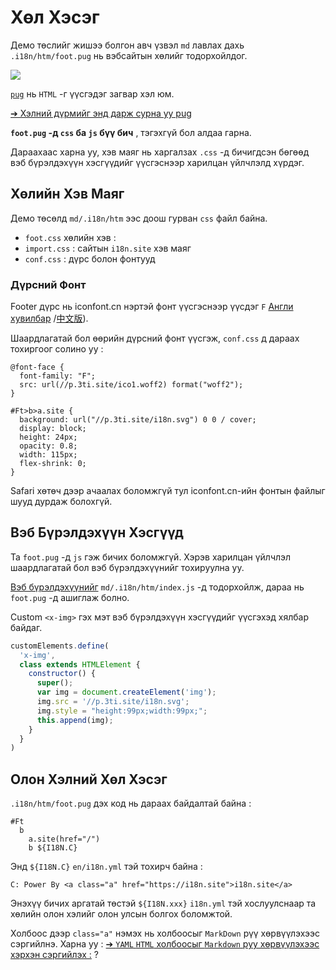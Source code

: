 # Хөл Хэсэг

Демо төслийг жишээ болгон авч үзвэл `md` лавлах дахь `.i18n/htm/foot.pug` нь вэбсайтын хөлийг тодорхойлдог.

![](https://p.3ti.site/1721286077.avif)

[`pug`](https://pugjs.org) нь `HTML` -г үүсгэдэг загвар хэл юм.

[➔ Хэлний дүрмийг энд дарж сурна уу pug](https://pugjs.org)

**`foot.pug` -д `css` ба `js` бүү бич** , тэгэхгүй бол алдаа гарна.

Дараахаас харна уу, хэв маяг нь харгалзах `.css` -д бичигдсэн бөгөөд вэб бүрэлдэхүүн хэсгүүдийг үүсгэснээр харилцан үйлчлэлд хүрдэг.

## Хөлийн Хэв Маяг

Демо төсөлд `md/.i18n/htm` ээс доош гурван `css` файл байна.

* `foot.css` хөлийн хэв :
* `import.css` : сайтын `i18n.site` хэв маяг
* `conf.css` : дүрс болон фонтууд

### Дүрсний Фонт

Footer дүрс нь iconfont.cn нэртэй фонт үүсгэснээр үүсдэг `F` [Англи хувилбар](https://www.iconfont.cn/?lang=en-us) /[中文版](https://www.iconfont.cn/?lang=zh)).

Шаардлагатай бол өөрийн дүрсний фонт үүсгэж, `conf.css` д дараах тохиргоог солино уу :

```
@font-face {
  font-family: "F";
  src: url(//p.3ti.site/ico1.woff2) format("woff2");
}

#Ft>b>a.site {
  background: url("//p.3ti.site/i18n.svg") 0 0 / cover;
  display: block;
  height: 24px;
  opacity: 0.8;
  width: 115px;
  flex-shrink: 0;
}
```

Safari хөтөч дээр ачаалах боломжгүй тул iconfont.cn-ийн фонтын файлыг шууд дурдаж болохгүй.

## Вэб Бүрэлдэхүүн Хэсгүүд

Та `foot.pug` -д `js` гэж бичих боломжгүй. Хэрэв харилцан үйлчлэл шаардлагатай бол вэб бүрэлдэхүүнийг тохируулна уу.

[Вэб бүрэлдэхүүнийг](https://www.freecodecamp.org/news/build-your-first-web-component/) `md/.i18n/htm/index.js` -д тодорхойлж, дараа нь `foot.pug` -д ашиглаж болно.

Custom `<x-img>` гэх мэт вэб бүрэлдэхүүн хэсгүүдийг үүсгэхэд хялбар байдаг.

```js
customElements.define(
  'x-img',
  class extends HTMLElement {
    constructor() {
      super();
      var img = document.createElement('img');
      img.src = '//p.3ti.site/i18n.svg';
      img.style = "height:99px;width:99px;";
      this.append(img);
    }
  }
)
```

## Олон Хэлний Хөл Хэсэг

`.i18n/htm/foot.pug` дэх код нь дараах байдалтай байна :

```
#Ft
  b
    a.site(href="/")
    b ${I18N.C}
```

Энд `${I18N.C}` `en/i18n.yml` тэй тохирч байна :

```
C: Power By <a class="a" href="https://i18n.site">i18n.site</a>
```

Энэхүү бичих аргатай төстэй `${I18N.xxx}` `i18n.yml` тэй хослуулснаар та хөлийн олон хэлийг олон улсын болгох боломжтой.

Холбоос дээр `class="a"` нэмэх нь холбоосыг `MarkDown` рүү хөрвүүлэхээс сэргийлнэ. Харна уу :
 [➔ `YAML` `HTML` холбоосыг `Markdown` руу хөрвүүлэхээс хэрхэн сэргийлэх :](/i18/qa#H2) ?